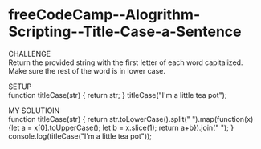 # freeCodeCamp--Alogrithm-Scripting--Title-Case-a-Sentence

CHALLENGE <br />
Return the provided string with the first letter of each word capitalized. Make sure the rest of the word is in lower case.


SETUP <br />
function titleCase(str) {
  return str;
}
titleCase("I'm a little tea pot");


MY SOLUTIOIN <br />
function titleCase(str) {
  return str.toLowerCase().split(" ").map(function(x) {let a = x[0].toUpperCase(); let b = x.slice(1); return a+b}).join(" ");
}
console.log(titleCase("I'm a little tea pot"));

